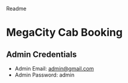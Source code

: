 Readme 

# MegaCity Cab Booking

## Admin Credentials
- Admin Email: admin@gmail.com
- Admin Password: admin
